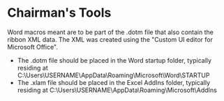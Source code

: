 # Chairman's Tools

Word macros meant are to be part of the .dotm file that also contain the ribbon XML data. The XML was created using the "Custom UI editor for Microsoft Office".

* The .dotm file should be placed in the Word startup folder, typically residing at C:\Users\USERNAME\AppData\Roaming\Microsoft\Word\STARTUP
* The .xlam file should be placed in the Excel AddIns folder, typically residing at C:\Users\USERNAME\AppData\Roaming\Microsoft\AddIns

